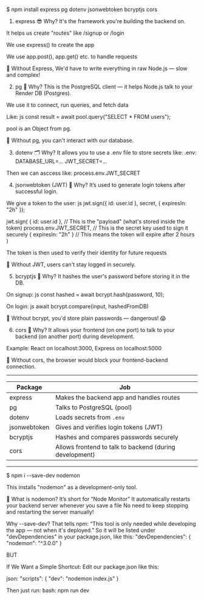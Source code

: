$ npm install express pg dotenv jsonwebtoken bcryptjs cors

1. express 😎
   Why? It's the framework you're building the backend on.

It helps us create "routes" like /signup or /login

We use express() to create the app

We use app.post(), app.get() etc. to handle requests

🔧 Without Express, We'd have to write everything in raw Node.js — slow and complex!

2. pg 🐘
   Why? This is the PostgreSQL client — it helps Node.js talk to your Render DB (Postgres).

We use it to connect, run queries, and fetch data

Like: js
const result = await pool.query("SELECT \* FROM users");

pool is an Object from pg.

🔧 Without pg, you can't interact with our database.

3. dotenv 🗂️
   Why? It allows you to use a .env file to store secrets like:
   .env:
   DATABASE_URL=...
   JWT_SECRET=...

Then we can asccess like: process.env.JWT_SECRET

4. jsonwebtoken (JWT) 🔐
   Why? It’s used to generate login tokens after successful login.

We give a token to the user: js
jwt.sign({ id: user.id }, secret, { expiresIn: "2h" });

jwt.sign(
{ id: user.id }, // This is the "payload" (what's stored inside the token)
process.env.JWT_SECRET, // This is the secret key used to sign it securely
{ expiresIn: "2h" } // This means the token will expire after 2 hours
)

The token is then used to verify their identity for future requests

🔧 Without JWT, users can't stay logged in securely.

5. bcryptjs 🧂
   Why? It hashes the user's password before storing it in the DB.

On signup: js
const hashed = await bcrypt.hash(password, 10);

On login: js
await bcrypt.compare(input, hashedFromDB)

🔧 Without bcrypt, you'd store plain passwords — dangerous! 😱

6. cors 🔁
   Why? It allows your frontend (on one port) to talk to your backend (on another port) during development.

Example: React on localhost:3000, Express on localhost:5000

🔧 Without cors, the browser would block your frontend-backend connection.

---

| Package      | Job                                                     |
| ------------ | ------------------------------------------------------- |
| express      | Makes the backend app and handles routes                |
| pg           | Talks to PostgreSQL (pool)                              |
| dotenv       | Loads secrets from `.env`                               |
| jsonwebtoken | Gives and verifies login tokens (JWT)                   |
| bcryptjs     | Hashes and compares passwords securely                  |
| cors         | Allows frontend to talk to backend (during development) |

---

$ npm i --save-dev nodemon

This installs "nodemon" as a development-only tool.

🔧 What is nodemon?
It’s short for “Node Monitor”
It automatically restarts your backend server whenever you save a file
No need to keep stopping and restarting the server manually!

Why --save-dev?
That tells npm:
“This tool is only needed while developing the app — not when it's deployed.”
So it will be listed under "devDependencies" in your package.json, like this:
"devDependencies": {
"nodemon": "^3.0.0"
}

BUT

If We Want a Simple Shortcut:
Edit our package.json like this:

json:
"scripts": {
"dev": "nodemon index.js"
}

Then just run:
bash: npm run dev
